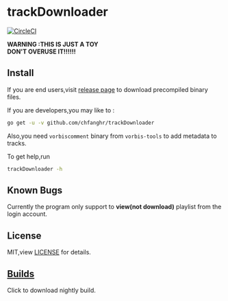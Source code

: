 # trackDownloader
[![CircleCI](https://circleci.com/gh/chfanghr/trackDownloader.svg?style=svg)](https://circleci.com/gh/chfanghr/trackDownloader)

**WARNING :THIS IS JUST A TOY**
<br>**DON'T OVERUSE IT!!!!!!**

## Install

If you are end users,visit [release page](https://github.com/chfanghr/trackDownloader/releases) to download precompiled binary files.

If you are developers,you may like to :
```bash
go get -u -v github.com/chfanghr/trackDownloader
```
Also,you need `vorbiscomment` binary from `vorbis-tools` to add metadata to tracks.

To get help,run
```bash
trackDownloader -h
``` 

## Known Bugs

Currently the program only support to **view(not download)** playlist from
the login account.

## License
MIT,view [LICENSE](LICENSE) for details.

## [Builds](https://circleci.com/api/v1.1/project/github/chfanghr/trackDownloader/latest/artifacts?filter=successful)
Click to download nightly build.
